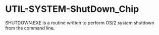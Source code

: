 UTIL-SYSTEM-ShutDown_Chip
=========================

SHUTDOWN.EXE is a routine written to perform OS/2 system shutdown from the command line. 
